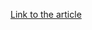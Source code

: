 [Link to the article](https://www.securityweek.com/high-severity-vulnerabilities-patched-in-zoom-chrome/)
